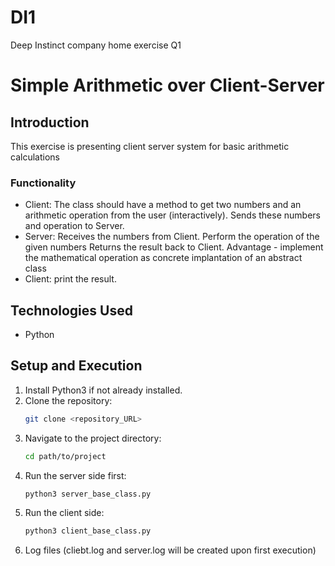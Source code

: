 # DI1
Deep Instinct company home exercise Q1
# Simple Arithmetic over Client-Server

## Introduction
This exercise is presenting client server system for basic arithmetic calculations

### Functionality
- Client:
    The class should have a method to get two numbers and an arithmetic
    operation from the user (interactively).
    Sends these numbers and operation to Server.
- Server:
    Receives the numbers from Client.
    Perform the operation of the given numbers
    Returns the result back to Client.
    Advantage - implement the mathematical operation as concrete implantation
    of an abstract class
- Client:
    print the result.

## Technologies Used
- Python

## Setup and Execution
1. Install Python3 if not already installed.
2. Clone the repository:
    ```bash
    git clone <repository_URL>
    ```
3. Navigate to the project directory:
    ```bash
    cd path/to/project
    ```
4. Run the server side first:
    ```bash
    python3 server_base_class.py
    ```
5. Run the client side:
    ```bash
    python3 client_base_class.py
    ```
6. Log files (cliebt.log and server.log will be created upon first execution)

